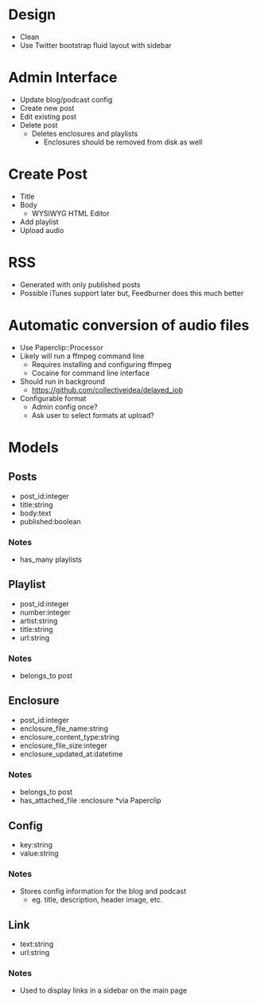 # Design
* Clean
* Use Twitter bootstrap fluid layout with sidebar

# Admin Interface
* Update blog/podcast config
* Create new post
* Edit existing post
* Delete post
	* Deletes enclosures and playlists
		* Enclosures should be removed from disk as well
		
# Create Post
* Title
* Body
	* WYSIWYG HTML Editor
* Add playlist
* Upload audio

# RSS
* Generated with only published posts
* Possible iTunes support later but, Feedburner does this much better
	
# Automatic conversion of audio files
* Use Paperclip::Processor
* Likely will run a ffmpeg command line
	* Requires installing and configuring ffmpeg 
	* Cocaine for command line interface
* Should run in background
	* https://github.com/collectiveidea/delayed_job
* Configurable format
	* Admin config once?
	* Ask user to select formats at upload?

# Models
## Posts
* post_id:integer
* title:string
* body:text
* published:boolean
### Notes
* has_many playlists

## Playlist 
* post_id:integer
* number:integer
* artist:string
* title:string
* url:string
### Notes
* belongs_to post

## Enclosure
* post_id:integer
* enclosure_file_name:string
* enclosure_content_type:string
* enclosure_file_size:integer
* enclosure_updated_at:datetime
### Notes
* belongs_to post
* has_attached_file :enclosure
	*via Paperclip

## Config
* key:string
* value:string
### Notes
* Stores config information for the blog and podcast
	* eg. title, description, header image, etc.
	
## Link
* text:string
* url:string
### Notes
* Used to display links in a sidebar on the main page